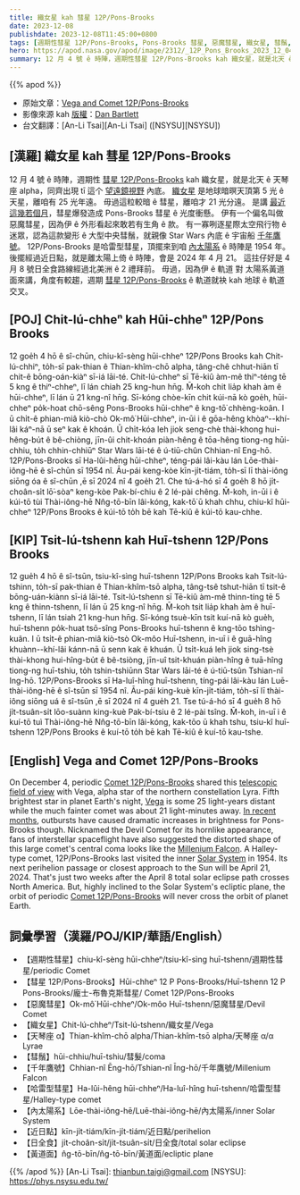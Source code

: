 ```yaml
---
title: 織女星 kah 彗星 12P/Pons-Brooks
date: 2023-12-08
publishdate: 2023-12-08T11:45:00+0800
tags: [週期性彗星 12P/Pons-Brooks, Pons-Brooks 彗星, 惡魔彗星, 織女星, 彗鬚, 千年鷹號, 哈雷型彗星, 內太陽系, 近日點, 日全食, 黃道面, 天琴座 α]
hero: https://apod.nasa.gov/apod/image/2312/_12P_Pons_Brooks_2023_12_04_184135PST_DEBartlett1024.jpg
summary: 12 月 4 號 ê 時陣，週期性彗星 12P/Pons-Brooks kah 織女星，就是北天 ê 天琴座 alpha，同齊出現 tī 這个望遠鏡視野內底。
---
```


{{% apod %}}

- 原始文章：[Vega and Comet 12P/Pons-Brooks](https://apod.nasa.gov/apod/ap231200.html)
- 影像來源 kah [版權][copyright]：[Dan Bartlett](https://www.astrobin.com/users/h2ologg/)
- 台文翻譯：[An-Li Tsai][An-Li Tsai] ([NSYSU][NSYSU])

## [漢羅] 織女星 kah 彗星 12P/Pons-Brooks
12 月 4 號 ê 時陣，週期性 [彗星 12P/Pons-Brooks][Comet 12P/Pons-Brooks 1] kah 織女星，就是北天 ê 天琴座 alpha，同齊出現 tī 這个 [望遠鏡視野][telescopic field of view] 內底。
[織女星][Vega] 是地球暗暝天頂第 5 光 ê 天星，離咱有 25 光年遠。
毋過這粒較暗 ê 彗星，離咱才 21 光分遠。
是講 [最近這幾若個月][In recent months]，彗星爆發造成 Pons-Brooks 彗星 ê 光度衝懸。
伊有一个偏名叫做惡魔彗星，因為伊 ê 外形看起來敢若有生角 ê 款。
有一寡咧逐星際太空飛行物 ê 迷眾，認為這款變形 ê 大型中央彗鬚，就親像 Star Wars 內底 ê 宇宙船 [千年鷹號][Millenium Falcon]。
12P/Pons-Brooks 是哈雷型彗星，頂擺來到咱 [內太陽系][Solar System] ê 時陣是 1954 年。
後擺經過近日點，就是離太陽上倚 ê 時陣，會是 2024 年 4 月 21。
這拄仔好是 4 月 8 號日全食路線經過北美洲 ê 2 禮拜前。
毋過，因為伊 ê 軌道 對 太陽系黃道面來講，角度有較趨，週期 [彗星 12P/Pons-Brooks][Comet 12P/Pons-Brooks 2] ê 軌道就袂 kah 地球 ê 軌道交叉。

## [POJ] Chit-lú-chheⁿ kah Hūi-chheⁿ 12P/Pons Brooks
12 goe̍h 4 hō ê sî-chūn, chiu-kî-sèng hūi-chheⁿ 12P/Pons Brooks kah Chit-lú-chhiⁿ, to̍h-sī pak-thian ê Thian-khîm-chō alpha, tâng-chê chhut-hiān tī chit-ê bōng-oán-kiàⁿ sī-iá lāi-té.
Chit-lú-chheⁿ sī Tē-kiû àm-mê thiⁿ-téng tē 5 kng ê thiⁿ-chheⁿ, lī lán chiah 25 kng-hun hn̄g.
M̄-koh chit lia̍p khah àm ê hūi-chheⁿ, lī lán ū 21 kng-nî hn̄g.
Sī-kóng chòe-kīn chit kúi-nā kò goe̍h, hūi-chheⁿ po̍k-hoat chō-sêng Pons-Brooks hūi-chheⁿ ê kng-tō͘ chhèng-koân.
I ū chi̍t-ê phian-miâ kiò-chò Ok-mô͘ Hūi-chheⁿ, in-ūi i ê gōa-hêng khòaⁿ--khí-lâi káⁿ-nā ū seⁿ kak ê khoán.
Ū chi̍t-kóa leh jiok seng-chè thài-khong hui-hêng-bu̍t ê bê-chiòng, jīn-ûi chit-khoán piàn-hêng ê tōa-hêng tiong-ng hūi-chhiu, to̍h chhin-chhiūⁿ Star Wars lāi-té ê ú-tiū-chûn Chhian-nî Eng-hō.
12P/Pons-Brooks sī Ha-lûi-hêng hūi-chheⁿ, téng-pái lâi-kàu lán Lōe-thài-iông-hē ê sî-chūn sī 1954 nî.
Āu-pái keng-kòe kīn-ji̍t-tiám, to̍h-sī lī thài-iông siōng óa ê sî-chūn ,ē sī 2024 nî 4 goe̍h 21.
Che tú-á-hó sī 4 goe̍h 8 hō ji̍t-choân-si̍t lō͘-sòaⁿ keng-kòe Pak-bí-chiu ê 2 lé-pài chêng.
M̄-koh, in-ūi i ê kúi-tō tùi Thài-iông-hē Nn̂g-tō-bīn lâi-kóng, kak-tō͘ ū khah chhu, chiu-kî hūi-chheⁿ 12P/Pons Brooks ê kúi-tō to̍h bē kah Tē-kiû ê kúi-tō kau-chhe.

## [KIP] Tsit-lú-tshenn kah Huī-tshenn 12P/Pons Brooks
12 gue̍h 4 hō ê sî-tsūn, tsiu-kî-sìng huī-tshenn 12P/Pons Brooks kah Tsit-lú-tshinn, to̍h-sī pak-thian ê Thian-khîm-tsō alpha, tâng-tsê tshut-hiān tī tsit-ê bōng-uán-kiànn sī-iá lāi-té.
Tsit-lú-tshenn sī Tē-kiû àm-mê thinn-tíng tē 5 kng ê thinn-tshenn, lī lán ū 25 kng-nî hn̄g.
M̄-koh tsit lia̍p khah àm ê huī-tshenn, lī lán tsiah 21 kng-hun hn̄g.
Sī-kóng tsuè-kīn tsit kuí-nā kò gue̍h, huī-tshenn po̍k-huat tsō-sîng Pons-Brooks huī-tshenn ê kng-tōo tshìng-kuân.
I ū tsi̍t-ê phian-miâ kiò-tsò Ok-môo Huī-tshenn, in-uī i ê guā-hîng khuànn--khí-lâi kánn-nā ū senn kak ê khuán.
Ū tsi̍t-kuá leh jiok sing-tsè thài-khong hui-hîng-bu̍t ê bê-tsiòng, jīn-uî tsit-khuán piàn-hîng ê tuā-hîng tiong-ng huī-tshiu, to̍h tshin-tshiūnn Star Wars lāi-té ê ú-tiū-tsûn Tshian-nî Ing-hō.
12P/Pons-Brooks sī Ha-luî-hîng huī-tshenn, tíng-pái lâi-kàu lán Luē-thài-iông-hē ê sî-tsūn sī 1954 nî.
Āu-pái king-kuè kīn-ji̍t-tiám, to̍h-sī lī thài-iông siōng uá ê sî-tsūn ,ē sī 2024 nî 4 gue̍h 21.
Tse tú-á-hó sī 4 gue̍h 8 hō ji̍t-tsuân-si̍t lōo-suànn king-kuè Pak-bí-tsiu ê 2 lé-pài tsîng.
M̄-koh, in-uī i ê kuí-tō tuì Thài-iông-hē Nn̂g-tō-bīn lâi-kóng, kak-tōo ū khah tshu, tsiu-kî huī-tshenn 12P/Pons Brooks ê kuí-tō to̍h bē kah Tē-kiû ê kuí-tō kau-tshe.

## [English] Vega and Comet 12P/Pons-Brooks
On December 4, periodic [Comet 12P/Pons-Brooks][Comet 12P/Pons-Brooks 1] shared this [telescopic field of view][telescopic field of view] with Vega, alpha star of the northern constellation Lyra.
Fifth brightest star in planet Earth's night, [Vega][Vega] is some 25 light-years distant while the much fainter comet was about 21 light-minutes away.
[In recent months][In recent months], outbursts have caused dramatic increases in brightness for Pons-Brooks though.
Nicknamed the Devil Comet for its hornlike appearance, fans of interstellar spaceflight have also suggested the distorted shape of this large comet's central coma looks like the [Millenium Falcon][Millenium Falcon].
A Halley-type comet, 12P/Pons-Brooks last visited the inner [Solar System][Solar System] in 1954.
Its next perihelion passage or closest approach to the Sun will be April 21, 2024.
That's just two weeks after the April 8 total solar eclipse path crosses North America.
But, highly inclined to the Solar System's ecliptic plane, the orbit of periodic [Comet 12P/Pons-Brooks][Comet 12P/Pons-Brooks 2] will never cross the orbit of planet Earth.

## 詞彙學習（漢羅/POJ/KIP/華語/English）
- 【週期性彗星】chiu-kî-sèng hūi-chheⁿ/tsiu-kî-sìng huī-tshenn/週期性彗星/periodic Comet
- 【彗星 12P/Pons-Brooks】Hūi-chheⁿ 12 P Pons-Brooks/Huī-tshenn 12 P Pons-Brooks/龐士-布魯克斯彗星/ Comet 12P/Pons-Brooks
- 【惡魔彗星】Ok-mô͘ Hūi-chheⁿ/Ok-môo Huī-tshenn/惡魔彗星/Devil Comet
- 【織女星】Chit-lú-chheⁿ/Tsit-lú-tshenn/織女星/Vega
- 【天琴座 α】Thian-khîm-chō alpha/Thian-khîm-tsō alpha/天琴座 α/α Lyrae
- 【彗鬚】hūi-chhiu/huī-tshiu/彗髮/coma
- 【千年鷹號】Chhian-nî Ēng-hō/Tshian-nî Īng-hō/千年鷹號/Millenium Falcon
- 【哈雷型彗星】Ha-lûi-hêng hūi-chheⁿ/Ha-luî-hîng huī-tshenn/哈雷型彗星/Halley-type comet
- 【內太陽系】Lōe-thài-iông-hē/Luē-thài-iông-hē/內太陽系/inner Solar System
- 【近日點】kīn-ji̍t-tiám/kīn-ji̍t-tiám/近日點/perihelion
- 【日全食】ji̍t-choân-si̍t/ji̍t-tsuân-si̍t/日全食/total solar eclipse
- 【黃道面】n̂g-tō-bīn/n̂g-tō-bīn/黃道面/ecliptic plane

{{% /apod %}}
[An-Li Tsai]: thianbun.taigi@gmail.com
[NSYSU]: https://phys.nsysu.edu.tw/

[copyright]: https://apod.nasa.gov/apod/fap/lib/about_apod.html#srapply
[License]: https://creativecommons.org/licenses/by/3.0/

[Comet 12P/Pons-Brooks 1]:https://www.astronomy.com/science/the-devil-comet-is-headed-our-way-and-thats-ok/
[telescopic field of view]:https://www.astrobin.com/2qqyw4/B/
[Vega]:http://stars.astro.illinois.edu/sow/vega.html
[In recent months]:https://www.space.com/volcanic-devil-comet-eruption-record-earth-close-approach
[Millenium Falcon]:https://skyandtelescope.org/astronomy-news/comet-12p-pons-brooks-flares-again/
[Solar System]:https://science.nasa.gov/solar-system/
[Comet 12P/Pons-Brooks 2]:https://en.wikipedia.org/wiki/12P/Pons%E2%80%93Brooks
